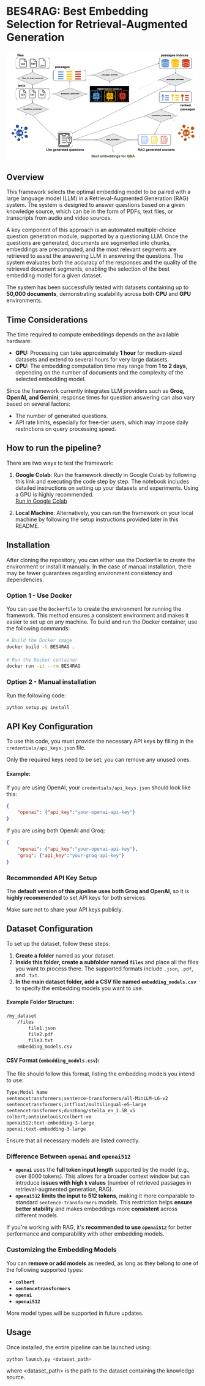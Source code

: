 # BES4RAG: Best Embedding Selection for Retrieval-Augmented Generation

![Pipeline Diagram](pipeline.png)

## Overview
This framework selects the optimal embedding model to be paired with a large language model (LLM) in a Retrieval-Augmented Generation (RAG) system. The system is designed to answer questions based on a given knowledge source, which can be in the form of PDFs, text files, or transcripts from audio and video sources.

A key component of this approach is an automated multiple-choice question generation module, supported by a questioning LLM. Once the questions are generated, documents are segmented into chunks, embeddings are precomputed, and the most relevant segments are retrieved to assist the answering LLM in answering the questions. The system evaluates both the accuracy of the responses and the quality of the retrieved document segments, enabling the selection of the best embedding model for a given dataset.

The system has been successfully tested with datasets containing up to **50,000 documents**, demonstrating scalability across both **CPU** and **GPU** environments.

## Time Considerations  

The time required to compute embeddings depends on the available hardware:  
- **GPU:** Processing can take approximately **1 hour** for medium-sized datasets and extend to several hours for very large datasets.  
- **CPU:** The embedding computation time may range from **1 to 2 days**, depending on the number of documents and the complexity of the selected embedding model.  

Since the framework currently integrates LLM providers such as **Groq, OpenAI, and Gemini**, response times for question answering can also vary based on several factors:  
- The number of generated questions.  
- API rate limits, especially for free-tier users, which may impose daily restrictions on query processing speed.  

## How to run the pipeline? 


There are two ways to test the framework:

1. **Google Colab**: Run the framework directly in Google Colab by following this link and executing the code step by step. The notebook includes detailed instructions on setting up your datasets and experiments. Using a GPU is highly recommended.  
   [Run in Google Colab](https://colab.research.google.com/drive/1VGMA1cHQ2ClTuXvKgVDcqhYA14YRgEX2?usp=sharing)
   
2. **Local Machine**: Alternatively, you can run the framework on your local machine by following the setup instructions provided later in this README.


## Installation


After cloning the repository, you can either use the Dockerfile to create the environment or install it manually. In the case of manual installation, there may be fewer guarantees regarding environment consistency and dependencies.

### Option 1 - Use Docker
You can use the `Dockerfile` to create the environment for running the framework. This method ensures a consistent environment and makes it easier to set up on any machine. To build and run the Docker container, use the following commands:

```bash
# Build the Docker image
docker build -t BES4RAG .

# Run the Docker container
docker run -it --rm BES4RAG
```

### Option 2 - Manual installation

Run the following code:
```bash
python setup.py install
```



## API Key Configuration  

To use this code, you must provide the necessary API keys by filling in the `credentials/api_keys.json` file.  

Only the required keys need to be set; you can remove any unused ones.  

#### Example:  

If you are using OpenAI, your `credentials/api_keys.json` should look like this:  

```json
{
    "openai": {"api_key":"your-openai-api-key"}
}
```

If you are using both OpenAI and Groq:  

```json
{
    "openai": {"api_key":"your-openai-api-key"},
    "groq": {"api_key":"your-groq-api-key"}
}
```  



### Recommended API Key Setup  

The **default version of this pipeline uses both Groq and OpenAI**, so it is **highly recommended** to set API keys for both services.  

Make sure not to share your API keys publicly.


## Dataset Configuration  

To set up the dataset, follow these steps:  

1. **Create a folder** named as your dataset.  
2. **Inside this folder, create a subfolder named `files`** and place all the files you want to process there. The supported formats include `.json`, `.pdf`, and `.txt`.  
3. **In the main dataset folder, add a CSV file named `embedding_models.csv`** to specify the embedding models you want to use.  

#### Example Folder Structure:  
```
/my_dataset
    /files
        file1.json
        file2.pdf
        file3.txt
    embedding_models.csv
```

#### CSV Format (`embedding_models.csv`):  
The file should follow this format, listing the embedding models you intend to use:  

```
Type;Model Name
sentencetransformers;sentence-transformers/all-MiniLM-L6-v2
sentencetransformers;intfloat/multilingual-e5-large
sentencetransformers;dunzhang/stella_en_1.5B_v5
colbert;antoinelouis/colbert-xm
openai512;text-embedding-3-large
openai;text-embedding-3-large
```

Ensure that all necessary models are listed correctly.

### Difference Between `openai` and `openai512`  

- **`openai`** uses the **full token input length** supported by the model (e.g., over 8000 tokens). This allows for a broader context window but can introduce **issues with high `k` values** (number of retrieved passages in retrieval-augmented generation, RAG). 
- **`openai512`** **limits the input to 512 tokens**, making it more comparable to standard `sentence-transformers` models. This restriction helps **ensure better stability** and makes embeddings more **consistent** across different models.  

If you're working with RAG, it's **recommended to use `openai512`** for better performance and comparability with other embedding models.  

### Customizing the Embedding Models  

You can **remove or add models** as needed, as long as they belong to one of the following supported types:  

- **`colbert`**  
- **`sentencetransformers`**  
- **`openai`**  
- **`openai512`**  

More model types will be supported in future updates.

## Usage

Once installed, the entire pipeline can be launched using:
```bash
python launch.py <dataset_path>
```
where <dataset_path> is the path to the dataset containing the knowledge source.



